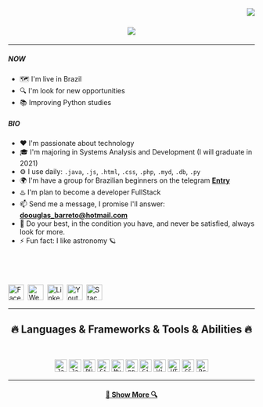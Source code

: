 <img align="right" src="https://visitor-badge.laobi.icu/badge?page_id=doouglasbarreto.doouglasbarreto">

<h1 align="center">
  <a href="https://git.io/typing-svg">
    <img src="https://readme-typing-svg.herokuapp.com?size=30&lines=Hi+there+%F0%9F%91%8B;I'm+Douglas+Barreto;Programmer+and+dreamer;Welcome+to+my+profile!">
  </a>
</h1> 
<hr>

##### NOW

- 🗺️ I'm live in Brazil
- 🔍 I'm look for new opportunities
- 📚 Improving Python studies

##### BIO

- ❤️ I'm passionate about technology
- 🎓 I'm majoring in Systems Analysis and Development (I will graduate in 2021)
- ⚙️ I use daily: `.java`, `.js`, `.html`, `.css`, `.php`, `.myd`, `.db`, `.py`
- 🌍 I'm have a group for Brazilian beginners on the telegram [**Entry**](https://t.me/AnaliseDesenvolvimentoDeSistemas)
- ♨️ I'm plan to become a developer FullStack
- 📫 Send me a message, I promise I'll answer: **doouglas_barreto@hotmail.com**
- 💬 Do your best, in the condition you have, and never be satisfied, always look for more.
- ⚡️ Fun fact: I like astronomy 🪐

<br>
<br>
<br>
<section style="margin-top: 10px;">
<a href="https://www.facebook.com/doouglasbarreto" target="_blank"><img src="https://cdn.icon-icons.com/icons2/836/PNG/512/Facebook_icon-icons.com_66805.png" width="32px" alt="Facebook" title="My Facebook"></a>&nbsp;
<a href="http://barretosolucoes.com.br/" target="_blank"><img src="https://cdn.icon-icons.com/icons2/306/PNG/512/Website-Icon_33937.png" width="32px" alt="Website" title="My Website"></a>&nbsp;
<a href="https://www.linkedin.com/in/douglas-barreto" target="_blank"><img src="https://cdn.icon-icons.com/icons2/99/PNG/512/linkedin_socialnetwork_17441.png" width="32px" alt="Linkedin" title="My Linkedin"></a>&nbsp;
<a href="https://www.youtube.com/channel/UCIz8MR9RCAkYJuie9ki71ag" target="_blank"><img src="https://cdn.icon-icons.com/icons2/1011/PNG/512/YouTube_icon-icons.com_75725.png" width="32px" alt="Youtube" title="My Youtube Channel"></a>&nbsp;
<a href="https://stackexchange.com/users/20154036/douglas-barreto" target="_blank"><img src="https://cdn.icon-icons.com/icons2/836/PNG/512/Stack_Overflow_icon-icons.com_66761.png" width="32px" alt="Stack Overflow" title="My Stack Overflow profile"></a>
</section>

<hr>
<h2 align="center">🔥 Languages & Frameworks & Tools & Abilities 🔥</h2>
<br>
<p align="center">
 <code><img title="Java" height="25" src="https://github.com/zumrudu-anka/zumrudu-anka/blob/master/images/java-original.svg"></code>
<code><img title="Javascript" height="25" src="https://github.com/zumrudu-anka/zumrudu-anka/blob/master/images/javascript.svg"></code>
<code><img title="PHP" height="25" src="https://github.com/zumrudu-anka/zumrudu-anka/blob/master/images/php.svg"></code>
 <code><img title="Git" height="25" src="https://github.com/zumrudu-anka/zumrudu-anka/blob/master/images/git-original.svg"></code>
 <code><img title="MySQL" height="25" src="https://github.com/zumrudu-anka/zumrudu-anka/blob/master/images/mysql.svg"></code>
  <code><img title="npm" height="25" src="https://github.com/zumrudu-anka/zumrudu-anka/blob/master/images/npm.svg"></code> 
  <code><img title="GitHub" height="25" src="https://github.com/zumrudu-anka/zumrudu-anka/blob/master/images/github.svg"></code>
  <code><img title="Visual Studio Code" height="25" src="https://github.com/zumrudu-anka/zumrudu-anka/blob/master/images/vscode.png"></code>
<code><img title="HTML5" height="25" src="https://github.com/zumrudu-anka/zumrudu-anka/blob/master/images/html5.svg"></code>
 <code><img title="CSS" height="25" src="https://github.com/zumrudu-anka/zumrudu-anka/blob/master/images/css.svg"></code>
  <code><img title="Problem Solving" height="25" src="https://github.com/zumrudu-anka/zumrudu-anka/blob/master/images/problemSolving.png"></code>
</p>
<hr>

<!--<h2 align="center">⚡ Stats ⚡</h2>
<br>
<p align=center>
  <div align=center>
    <a href="https://github.com/doouglasbarreto/github-readme-streak-stats" title="Go to Source">
      <img align="left" width=396 src="https://github-readme-streak-stats.herokuapp.com/?user=doouglasbarreto&theme=react&border=61dafb&hide_border=true" alt="doouglasbarreto" />
    </a>
    <a href="https://github.com/doouglasbarreto/github-readme-stats" title="Go to Source">
      <img align="right" width=396 src="https://github-readme-stats.vercel.app/api?username=doouglasbarreto&show_icons=true&theme=react&border_color=61dafb&hide_border=true" />
    </a>
  </div>
  <br><br><br><br><br><br><br><br><br>
  <div align=center>
    <a href="https://github.com/doouglasbarreto/github-readme-stats">
      <img width=325 align="center" src="https://github-readme-stats.vercel.app/api/top-langs/?username=doouglasbarreto&hide=c%23,powershell,Mathematica,Ruby,Objective-C,Objective-C%2b%2b,Cuda&title_color=61dafb&text_color=ffffff&icon_color=61dafb&bg_color=20232a&langs_count=8&layout=compact&border_color=61dafb&hide_border=true" />
    </a>
  </div>
  <br>
  <img src="https://activity-graph.herokuapp.com/graph?username=doouglasbarreto&theme=react-dark&bg_color=20232a&hide_border=true" width="100%"/>
</p>

<hr>

<h2 align="center">👨‍💻 Repositories 👨‍💻</h2>
<br>
 <div width="100%" align="center">
  <a align="left" href="https://github.com/zumrudu-anka/Algorithms" title="Algorithms"><img align="left" height="115" src="https://github-readme-stats.vercel.app/api/pin/?username=zumrudu-anka&repo=Algorithms&theme=react&border_color=61dafb&border_radius=10"></a><a align="right" href="https://github.com/zumrudu-anka/DataStructures" title="Data Structures"><img align="right" height="115" src="https://github-readme-stats.vercel.app/api/pin/?username=zumrudu-anka&repo=DataStructures&theme=react&border_color=61dafb&border_radius=10"></a>
</div>
<br/><br/><br/><br/><br/><br/>
<div width="100%" align="center">
  <a align="left" href="https://github.com/zumrudu-anka/Turkce-Heceleme-CPP" title="Turkce-Heceleme-CPP"><img align="left" height="115" src="https://github-readme-stats.vercel.app/api/pin/?username=zumrudu-anka&repo=Turkce-Heceleme-CPP&theme=react&border_color=61dafb&border_radius=10"></a>
  <a align="right" href="https://github.com/zumrudu-anka/CopyMoveForgeryDetectionWithDCT" title="Copy&Move Forgery Detection With DCT"><img align="right" height="115" src="https://github-readme-stats.vercel.app/api/pin/?username=zumrudu-anka&repo=CopyMoveForgeryDetectionWithDCT&theme=react&border_color=61dafb&border_radius=10"></a>
</div>
<br/><br/><br/><br/><br/><br/>
<div width="100%" align="center">
  <a align="left" href="https://github.com/zumrudu-anka/cpp-openmp-needleman-wunsch" title="Needleman Wunsch Algorithm With OpenMP"><img align="left" height="115" src="https://github-readme-stats.vercel.app/api/pin/?username=zumrudu-anka&repo=cpp-openmp-needleman-wunsch&theme=react&border_color=61dafb&border_radius=10"></a>
  <a align="right" href="https://github.com/zumrudu-anka/cpp-artificial-neural-networks" title="Artificial Neural Networks"><img align="right" height="115" src="https://github-readme-stats.vercel.app/api/pin/?username=zumrudu-anka&repo=cpp-artificial-neural-networks&theme=react&border_color=61dafb&border_radius=10"></a>
</div>
<br/><br/><br/><br/><br/><br/>
<div width="100%" align="center">
  <a align="left" href="https://github.com/zumrudu-anka/javascript-minesweeper" title="Minesweeper"><img align="left" height="115" src="https://github-readme-stats.vercel.app/api/pin/?username=zumrudu-anka&repo=javascript-minesweeper&theme=react&border_color=61dafb&border_radius=10"></a>
  <a align="right" href="https://github.com/zumrudu-anka/KTU-TraditionalComputerOlympics-2019" title="KTU Traditional Computer Olympics 2019-2020"><img align="right" height="115" src="https://github-readme-stats.vercel.app/api/pin/?username=zumrudu-anka&repo=KTU-TraditionalComputerOlympics-2019&theme=react&border_color=61dafb&border_radius=10"></a>
</div>
<br><br><br><br><br><br> -->
<h4 align="center">
  <a href="https://github.com/doouglasbarreto?tab=repositories" title="Show Repositories">🔎 Show More 🔍</a>
</h4>
